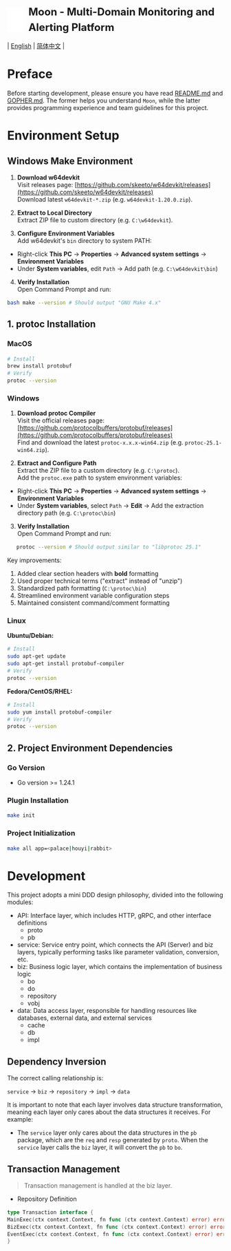 <div style="display: flex; align-items: center;">
  <img 
    src="../images/logo.svg" 
    alt="Logo" 
    style="height: 4em; width: auto; vertical-align: middle; margin-right: 10px;" 
  />
  <h1 style="margin: 0; font-size: 24px; line-height: 1.5;">Moon - Multi-Domain Monitoring and Alerting Platform</h1>
</div>

| [English](DEV.md) | [简体中文](DEV.zh-CN.md) |

# Preface

Before starting development, please ensure you have read [README.md](../../README.md) and [GOPHER.md](GOPHER.md). The
former helps you understand `Moon`, while the latter provides programming experience and team guidelines for this
project.

# Environment Setup

## Windows Make Environment

1. **Download w64devkit**  
   Visit releases page: [https://github.com/skeeto/w64devkit/releases](https://github.com/skeeto/w64devkit/releases)  
   Download latest `w64devkit-*.zip` (e.g. `w64devkit-1.20.0.zip`).

2. **Extract to Local Directory**  
   Extract ZIP file to custom directory (e.g. `C:\w64devkit`).

3. **Configure Environment Variables**  
   Add w64devkit's `bin` directory to system PATH:

- Right-click **This PC** → **Properties** → **Advanced system settings** → **Environment Variables**
- Under **System variables**, edit `Path` → Add path (e.g. `C:\w64devkit\bin`)

4. **Verify Installation**  
   Open Command Prompt and run:

```bash
bash make --version # Should output "GNU Make 4.x"
```

## 1. protoc Installation

### MacOS

```bash
# Install
brew install protobuf
# Verify
protoc --version
```

### Windows

1. **Download protoc Compiler**  
   Visit the official releases
   page: [https://github.com/protocolbuffers/protobuf/releases](https://github.com/protocolbuffers/protobuf/releases)  
   Find and download the latest `protoc-x.x.x-win64.zip` (e.g. `protoc-25.1-win64.zip`).

2. **Extract and Configure Path**  
   Extract the ZIP file to a custom directory (e.g. `C:\protoc`).  
   Add the `protoc.exe` path to system environment variables:

- Right-click **This PC** → **Properties** → **Advanced system settings** → **Environment Variables**
- Under **System variables**, select `Path` → **Edit** → Add the extraction directory path (e.g. `C:\protoc\bin`)

3. **Verify Installation**  
   Open Command Prompt and run:

```bash
   protoc --version # Should output similar to "libprotoc 25.1"
```

Key improvements:

1. Added clear section headers with **bold** formatting
2. Used proper technical terms ("extract" instead of "unzip")
3. Standardized path formatting (`C:\protoc\bin`)
4. Streamlined environment variable configuration steps
5. Maintained consistent command/comment formatting

### Linux

**Ubuntu/Debian:**

```bash
# Install
sudo apt-get update
sudo apt-get install protobuf-compiler
# Verify
protoc --version
```

**Fedora/CentOS/RHEL:**

```bash
# Install
sudo yum install protobuf-compiler
# Verify
protoc --version
```

## 2. Project Environment Dependencies

### Go Version

* Go version >= 1.24.1

### Plugin Installation

```bash
make init
```

### Project Initialization

```bash
make all app=<palace|houyi|rabbit>
```

# Development

This project adopts a mini DDD design philosophy, divided into the following modules:

* API: Interface layer, which includes HTTP, gRPC, and other interface definitions
    * proto
    * pb
* service: Service entry point, which connects the API (Server) and biz layers, typically performing tasks like
  parameter validation, conversion, etc.
* biz: Business logic layer, which contains the implementation of business logic
    * bo
    * do
    * repository
    * vobj
* data: Data access layer, responsible for handling resources like databases, external data, and external services
    * cache
    * db
    * impl

## Dependency Inversion

The correct calling relationship is:

`service` -> `biz` -> `repository` -> `impl` -> `data`

It is important to note that each layer involves data structure transformation, meaning each layer only cares about the
data structures it receives. For example:

- The `service` layer only cares about the data structures in the `pb` package, which are the `req` and `resp` generated
  by `proto`. When the `service` layer calls the `biz` layer, it will convert the `pb` to `bo`.

## Transaction Management

> Transaction management is handled at the biz layer.

* Repository Definition

```go
type Transaction interface {
MainExec(ctx context.Context, fn func (ctx context.Context) error) error
BizExec(ctx context.Context, fn func (ctx context.Context) error) error
EventExec(ctx context.Context, fn func (ctx context.Context) error) error
}
```
